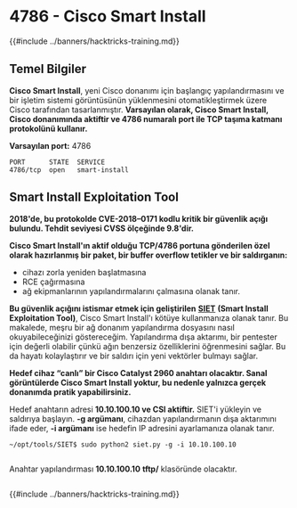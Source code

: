 # 4786 - Cisco Smart Install

{{#include ../banners/hacktricks-training.md}}


## Temel Bilgiler

**Cisco Smart Install**, yeni Cisco donanımı için başlangıç yapılandırmasını ve bir işletim sistemi görüntüsünün yüklenmesini otomatikleştirmek üzere Cisco tarafından tasarlanmıştır. **Varsayılan olarak, Cisco Smart Install, Cisco donanımında aktiftir ve 4786 numaralı port ile TCP taşıma katmanı protokolünü kullanır.**

**Varsayılan port:** 4786
```
PORT      STATE  SERVICE
4786/tcp  open   smart-install
```
## **Smart Install Exploitation Tool**

**2018'de, bu protokolde CVE-2018–0171 kodlu kritik bir güvenlik açığı bulundu. Tehdit seviyesi CVSS ölçeğinde 9.8'dir.**

**Cisco Smart Install'ın aktif olduğu TCP/4786 portuna gönderilen özel olarak hazırlanmış bir paket, bir buffer overflow tetikler ve bir saldırganın:**

- cihazı zorla yeniden başlatmasına
- RCE çağırmasına
- ağ ekipmanlarının yapılandırmalarını çalmasına olanak tanır.

**Bu güvenlik açığını istismar etmek için geliştirilen** [**SIET**](https://github.com/frostbits-security/SIET) **(Smart Install Exploitation Tool)**, Cisco Smart Install'ı kötüye kullanmanıza olanak tanır. Bu makalede, meşru bir ağ donanım yapılandırma dosyasını nasıl okuyabileceğinizi göstereceğim. Yapılandırma dışa aktarımı, bir pentester için değerli olabilir çünkü ağın benzersiz özelliklerini öğrenmesini sağlar. Bu da hayatı kolaylaştırır ve bir saldırı için yeni vektörler bulmayı sağlar.

**Hedef cihaz “canlı” bir Cisco Catalyst 2960 anahtarı olacaktır. Sanal görüntülerde Cisco Smart Install yoktur, bu nedenle yalnızca gerçek donanımda pratik yapabilirsiniz.**

Hedef anahtarın adresi **10.10.100.10 ve CSI aktiftir.** SIET'i yükleyin ve saldırıya başlayın. **-g argümanı**, cihazdan yapılandırmanın dışa aktarımını ifade eder, **-i argümanı** ise hedefin IP adresini ayarlamanıza olanak tanır.
```
~/opt/tools/SIET$ sudo python2 siet.py -g -i 10.10.100.10
```
<figure><img src="../images/image (773).png" alt=""><figcaption></figcaption></figure>

Anahtar yapılandırması **10.10.100.10** **tftp/** klasöründe olacaktır.

<figure><img src="../images/image (1116).png" alt=""><figcaption></figcaption></figure>


{{#include ../banners/hacktricks-training.md}}
